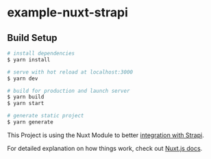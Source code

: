 # example-nuxt-strapi

## Build Setup

```bash
# install dependencies
$ yarn install

# serve with hot reload at localhost:3000
$ yarn dev

# build for production and launch server
$ yarn build
$ yarn start

# generate static project
$ yarn generate
```

This Project is using the Nuxt Module to better [integration with Strapi](https://strapi.nuxtjs.org/).

For detailed explanation on how things work, check out [Nuxt.js docs](https://nuxtjs.org).
